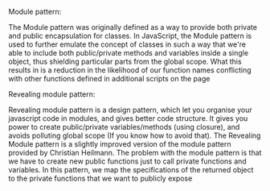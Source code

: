 Module pattern:

The Module pattern was originally defined as a way to provide both private and public encapsulation for classes.
In JavaScript, the Module pattern is used to further emulate the concept of classes in such a way that we're able to include both public/private methods and variables inside a single object, thus shielding particular parts from the global scope. What this results in is a reduction in the likelihood of our function names conflicting with other functions defined in additional scripts on the page

Revealing module pattern:

Revealing module pattern is a design pattern, which let you organise your javascript code in modules, and gives better code structure. It gives you power to create public/private variables/methods (using closure), and avoids polluting global scope (If you know how to avoid that).
The Revealing Module pattern is a slightly improved version of the module pattern provided by Christian Heilmann. The problem with the module pattern is that we have to create new public functions just to call private functions and variables.
In this pattern, we map the specifications of the returned object to the private functions that we want to publicly expose
